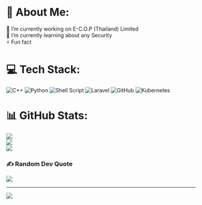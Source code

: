 # 💫 About Me:
🔭 I’m currently working on E-C.O.P (Thailand) Limited<br>🌱 I’m currently learning about any Security<br>⚡ Fun fact


# 💻 Tech Stack:
![C++](https://img.shields.io/badge/c++-%2300599C.svg?style=for-the-badge&logo=c%2B%2B&logoColor=white) ![Python](https://img.shields.io/badge/python-3670A0?style=for-the-badge&logo=python&logoColor=ffdd54) ![Shell Script](https://img.shields.io/badge/shell_script-%23121011.svg?style=for-the-badge&logo=gnu-bash&logoColor=white) ![Laravel](https://img.shields.io/badge/laravel-%23FF2D20.svg?style=for-the-badge&logo=laravel&logoColor=white) ![GitHub](https://img.shields.io/badge/github-%23121011.svg?style=for-the-badge&logo=github&logoColor=white) ![Kubernetes](https://img.shields.io/badge/kubernetes-%23326ce5.svg?style=for-the-badge&logo=kubernetes&logoColor=white)
# 📊 GitHub Stats:
![](https://github-readme-stats.vercel.app/api?username=themorajr&theme=dark&hide_border=true&include_all_commits=true&count_private=true)<br/>
![](https://github-readme-streak-stats.herokuapp.com/?user=themorajr&theme=dark&hide_border=true)<br/>
![](https://github-readme-stats.vercel.app/api/top-langs/?username=themorajr&theme=dark&hide_border=true&include_all_commits=true&count_private=true&layout=compact)

### ✍️ Random Dev Quote
![](https://quotes-github-readme.vercel.app/api?type=horizontal&theme=dark)

---
[![](https://visitcount.itsvg.in/api?id=themorajr&icon=0&color=0)](https://visitcount.itsvg.in)

<!-- Proudly created with GPRM ( https://gprm.itsvg.in ) -->
